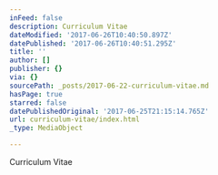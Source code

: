 ```yaml
---
inFeed: false
description: Curriculum Vitae
dateModified: '2017-06-26T10:40:50.897Z'
datePublished: '2017-06-26T10:40:51.295Z'
title: ''
author: []
publisher: {}
via: {}
sourcePath: _posts/2017-06-22-curriculum-vitae.md
hasPage: true
starred: false
datePublishedOriginal: '2017-06-25T21:15:14.765Z'
url: curriculum-vitae/index.html
_type: MediaObject

---
```

Curriculum Vitae